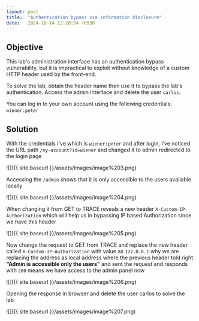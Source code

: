 ```yaml
---
layout: post
title:  "Authentication bypass via information disclosure"
date:   2024-10-14 12:20:54 +0530
---
```


## Objective 

This lab's administration interface has an authentication bypass vulnerability, but it is impractical to exploit without knowledge of a custom HTTP header used by the front-end.

To solve the lab, obtain the header name then use it to bypass the lab's authentication. Access the admin interface and delete the user `carlos`.

You can log in to your own account using the following credentials: `wiener:peter` 

  

## Solution

  

With the credentials I’ve which is `wiener:peter` and after login, I’ve noticed the URL path `/my-account?id=wiener` and changed it to admin redirected to the login page 

  

![]({{ site.baseurl }}/assets/images/image%203.png)  

  

Accessing the `/admin` shows that it is only accessible to the users available locally 

  

![]({{ site.baseurl }}/assets/images/image%204.png)  

  

When changing it from GET to TRACE reveals a new header `X-Custom-IP-Authorization` which will help us in bypassing IP based Authorization since we have this header 

  

![]({{ site.baseurl }}/assets/images/image%205.png)  

  

Now change the request to GET from TRACE and replace the new header called `X-Custom-IP-Authorization` with value as `127.0.0.1` why we are replacing the address as local address where the previous header told right **“Admin is accessible only the users”** and sent the request and responds with `200` means we have access to the admin panel now 

  

![]({{ site.baseurl }}/assets/images/image%206.png)  

  

Opening the response in browser and delete the user carlos to solve the lab 

  

![]({{ site.baseurl }}/assets/images/image%207.png)